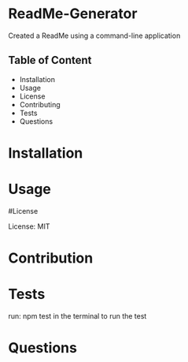 # ReadMe-Generator

Created a ReadMe using a command-line application 


## Table of Content

* Installation 
* Usage
* License
* Contributing
* Tests
*  Questions



# Installation




# Usage



#License

License:  MIT



# Contribution




# Tests 

run: npm test in the terminal to run the test



# Questions

